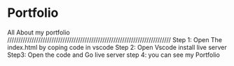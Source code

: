 # Portfolio
All About my portfolio
//////////////////////////////////////////////////////////////////////////
Step 1: Open The index.html by coping code in vscode
Step 2: Open Vscode install live server
Step3: Open the code and Go live server
step 4: you can see my Portfolio
